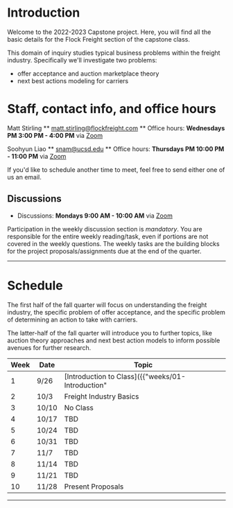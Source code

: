 # Introduction

Welcome to the 2022-2023 Capstone project. Here, you will find all the basic 
details for the Flock Freight section of the capstone class.

This domain of inquiry studies typical business problems within the freight 
industry. Specifically we'll investigate two problems:
* offer acceptance and auction marketplace theory
* next best actions modeling for carriers

# Staff, contact info, and office hours

Matt Stirling
** matt.stirling@flockfreight.com
** Office hours: **Wednesdays PM 3:00 PM - 4:00 PM** via [Zoom](https://zoom.us/j/97306913184)

Soohyun Liao
** snam@ucsd.edu
** Office hours: **Thursdays PM 10:00 PM - 11:00 PM** via [Zoom]() 

If you'd like to schedule another time to meet, feel free to send either one of us an email. 

## Discussions

* Discussions: **Mondays 9:00 AM - 10:00 AM** via [Zoom](https://zoom.us/j/95627520847)

Participation in the weekly discussion section is *mandatory*. You are 
responsible for the entire weekly reading/task, even if
portions are not covered in the weekly questions. The weekly tasks are
the building blocks for the project proposals/assignments due at the
end of the quarter.

---

# Schedule

The first half of the fall quarter will focus on understanding the 
freight industry, the specific problem of offer acceptance, and the specific
problem of determining an action to take with carriers. 

The latter-half of the fall quarter will introduce you to further topics,
like auction theory approaches and next best action models to inform possible
avenues for further research.

|Week|Date|Topic|
|--|--|--|
|1|9/26|[Introduction to Class]({{"weeks/01-Introduction" | absolute_url }})|
|2|10/3|Freight Industry Basics
|3|10/10|No Class
|4|10/17|TBD
|5|10/24|TBD
|6|10/31|TBD
|7|11/7|TBD
|8|11/14|TBD
|9|11/21|TBD
|10|11/28|Present Proposals|

---
